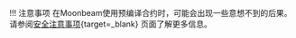 !!! 注意事项
    在Moonbeam使用预编译合约时，可能会出现一些意想不到的后果。 请参阅[安全注意事项](/builders/get-started/eth-compare/security){target=\_blank} 页面了解更多信息。